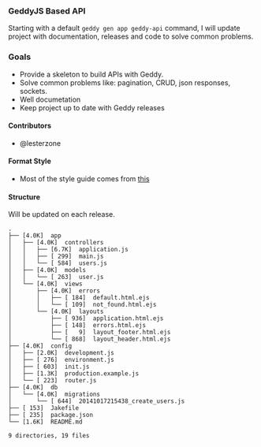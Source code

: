 ### GeddyJS Based API

Starting with a default `geddy gen app geddy-api` command, I will update project
with documentation, releases and code to solve common problems.

### Goals

* Provide a skeleton to build APIs with Geddy.
* Solve common problems like: pagination, CRUD, json responses, sockets.
* Well documetation
* Keep project up to date with Geddy releases

#### Contributors

* @lesterzone


#### Format Style

* Most of the style guide comes from
[this](http://sideeffect.kr/popularconvention#javascript)

#### Structure

Will be updated on each release.

```
.
├── [4.0K]  app
│   ├── [4.0K]  controllers
│   │   ├── [6.7K]  application.js
│   │   ├── [ 299]  main.js
│   │   └── [ 584]  users.js
│   ├── [4.0K]  models
│   │   └── [ 263]  user.js
│   └── [4.0K]  views
│       ├── [4.0K]  errors
│       │   ├── [ 184]  default.html.ejs
│       │   └── [ 109]  not_found.html.ejs
│       └── [4.0K]  layouts
│           ├── [ 936]  application.html.ejs
│           ├── [ 148]  errors.html.ejs
│           ├── [   9]  layout_footer.html.ejs
│           └── [ 868]  layout_header.html.ejs
├── [4.0K]  config
│   ├── [2.0K]  development.js
│   ├── [ 276]  environment.js
│   ├── [ 603]  init.js
│   ├── [1.3K]  production.example.js
│   └── [ 223]  router.js
├── [4.0K]  db
│   └── [4.0K]  migrations
│       └── [ 644]  20141017215438_create_users.js
├── [ 153]  Jakefile
├── [ 235]  package.json
└── [1.6K]  README.md

9 directories, 19 files

```
